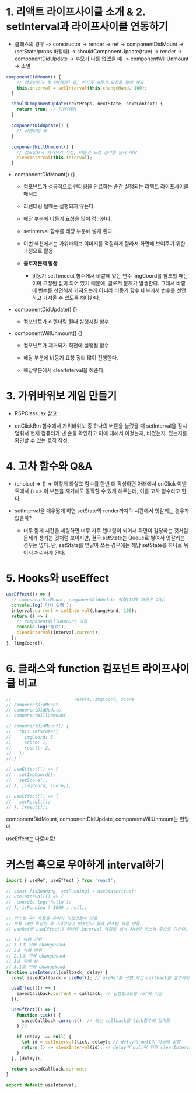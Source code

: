 # 1. 리액트 라이프사이클 소개 & 2. setInterval과 라이프사이클 연동하기

- 클래스의 경우 -> constructor -> render -> ref -> componentDidMount
  -> (setState/props 바뀔때) -> shouldComponentUpdate(true) -> render -> componentDidUpdate -> 부모가 나를 없앴을 때 -> componentWillUnmount -> 소멸

```js
componentDidMount() {
    // 컴포넌트가 첫 렌더링된 후, 여기에 비동기 요청을 많이 해요
    this.interval = setInterval(this.changeHand, 100);
  }

  shouldComponentUpdate(nextProps, nextState, nextContext) {
    return true; // 리렌더링!
  }

  componentDidUpdate() {
    // 리렌더링 후
  }

  componentWillUnmount() {
    // 컴포넌트가 제거되기 직전, 비동기 요청 정리를 많이 해요
    clearInterval(this.interval);
  }
```

- componentDidMount() {}

  - 컴포넌트가 성공적으로 렌더링을 완료하는 순간 실행되는 리액트 라이프사이클 메서드

  - 리렌더링 될때는 실행되지 않는다.

  - 해당 부분에 비동기 요청을 많이 정리한다.

  - setInterval 함수를 해당 부분에 넣게 된다.

  - 이번 섹션에서는 가위바위보 이미지를 적절하게 잘라서 화면에 보여주기 위한 과정으로 활용.

  - **클로저문제 발생**

    - 비동기 setTimeout 함수에서 바깥에 있는 변수 imgCoord를 참조할 때는 이미 고정된 값이 되어 있기 때문에, 클로저 문제가 발생한다. 그래서 바깥에 변수를 선언해서 가져오는게 아니라 비동기 함수 내부에서 변수를 선언하고 가져올 수 있도록 해야한다.

- componentDidUpdate() {}

  - 컴포넌트가 리렌더링 될때 실행시킬 함수

- componentWillUnmount() {}

  - 컴포넌트가 제거되기 직전에 실행될 함수

  - 해당 부분에 비동기 요청 정리 많이 진행한다.

  - 해당부분에서 clearInterval을 해준다.

# 3. 가위바위보 게임 만들기

- RSPClass.jsx 참고

- onClickBtn 함수에서 가위바위보 중 하나의 버튼을 눌렀을 때 setInterval을 잠시 멈춰서 현재 컴퓨터가 낸 손을 확인하고 이에 대해서 이겼는지, 비겼는지, 졌는지를 확인할 수 있는 로직 작성.

# 4. 고차 함수와 Q&A

- (choice) => () => 이렇게 화살표 함수를 한번 더 작성하면 아래에서 onClick 이벤트에서 () => 이 부분을 제거해도 동작할 수 있게 해주는데, 이를 고차 함수라고 한다.

- setInterval을 매우짧게 하면 setState와 render까지의 시간에서 엇갈리는 경우가 없을까?

  - 너무 짧게 시간을 세팅하면 너무 자주 렌더링이 되어서 화면이 감당하는 것처럼 문제가 생기는 것처럼 보이지만, 결국 setState는 Queue로 쌓여서 엇갈리는 경우는 없다. 단, setState를 연달아 쓰는 경우에는 해당 setState를 하나로 묶어서 처리하게 된다.

# 5. Hooks와 useEffect

```js
useEffect(() => {
  // componentDidMount, componentDidUpdate 역할(1대1 대응은 아님)
  console.log('다시 실행');
  interval.current = setInterval(changeHand, 100);
  return () => {
    // componentWillUnmount 역할
    console.log('종료');
    clearInterval(interval.current);
  };
}, [imgCoord]);
```

# 6. 클래스와 function 컴포넌트 라이프사이클 비교

```js
//                        result, imgCoord, score
// componentDidMount
// componentDidUpdate
// componentWillUnmount

// componentDidMount() {
//   this.setState({
//     imgCoord: 3,
//     score: 1,
//     result: 2,
//   })
// }

// useEffect(() => {
//   setImgCoord();
//   setScore();
// }, [imgCoord, score]);

// useEffect(() => {
//   setResult();
// }, [result]);
```

componentDidMount, componentDidUpdate, componentWillUnmount는 한방에

useEffect는 따로따로!

# 커스텀 훅으로 우아하게 interval하기

```js
import { useRef, useEffect } from 'react';

// const [isRunning, setRunning] = useState(true);
// useInterval(() => {
//  console.log('hello');
// }, isRunning ? 1000 : null);

// 커스텀 훅? 훅들을 우리가 직접만들수 있음
// 보통 어떤 특정한 훅 2개이상이 반복된다 할때 커스텀 훅을 만듬
// useRef와 useEffect가 하나의 interval 역할을 해서 하나의 커스텀 훅으로 만든다.

// 1초 뒤에 가위
// 1.1초 뒤에 changeHand
// 2초 뒤에 바위
// 2.1초 뒤에 changeHand
// 3초 뒤에 보
// 3.1초 뒤에 changeHand
function useInterval(callback, delay) {
  const savedCallback = useRef(); // useRef를 쓰면 최신 callback을 참조가능

  useEffect(() => {
    savedCallback.current = callback; // 실행할코드를 ref에 저장
  });

  useEffect(() => {
    function tick() {
      savedCallback.current(); // 최신 callback을 tick함수에 담아둠
    } //

    if (delay !== null) {
      let id = setInterval(tick, delay); // delay가 null이 아닐때 실행
      return () => clearInterval(id); // delay가 null이 되면 clearInterval
    }
  }, [delay]);

  return savedCallback.current;
}

export default useInterval;
```
